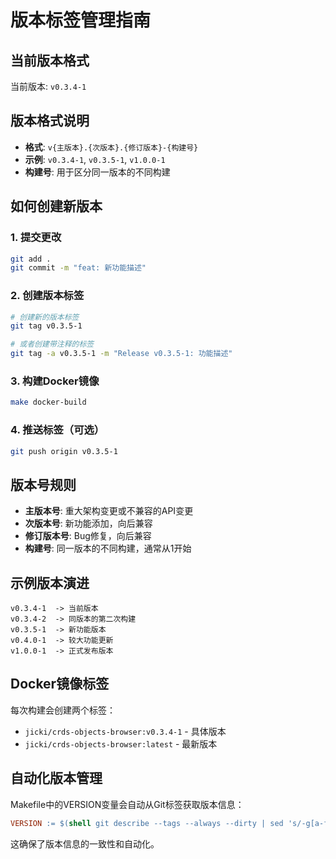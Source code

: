# 版本标签管理指南

## 当前版本格式

当前版本: `v0.3.4-1`

## 版本格式说明

- **格式**: `v{主版本}.{次版本}.{修订版本}-{构建号}`
- **示例**: `v0.3.4-1`, `v0.3.5-1`, `v1.0.0-1`
- **构建号**: 用于区分同一版本的不同构建

## 如何创建新版本

### 1. 提交更改
```bash
git add .
git commit -m "feat: 新功能描述"
```

### 2. 创建版本标签
```bash
# 创建新的版本标签
git tag v0.3.5-1

# 或者创建带注释的标签
git tag -a v0.3.5-1 -m "Release v0.3.5-1: 功能描述"
```

### 3. 构建Docker镜像
```bash
make docker-build
```

### 4. 推送标签（可选）
```bash
git push origin v0.3.5-1
```

## 版本号规则

- **主版本号**: 重大架构变更或不兼容的API变更
- **次版本号**: 新功能添加，向后兼容
- **修订版本号**: Bug修复，向后兼容
- **构建号**: 同一版本的不同构建，通常从1开始

## 示例版本演进

```
v0.3.4-1  -> 当前版本
v0.3.4-2  -> 同版本的第二次构建
v0.3.5-1  -> 新功能版本
v0.4.0-1  -> 较大功能更新
v1.0.0-1  -> 正式发布版本
```

## Docker镜像标签

每次构建会创建两个标签：
- `jicki/crds-objects-browser:v0.3.4-1` - 具体版本
- `jicki/crds-objects-browser:latest` - 最新版本

## 自动化版本管理

Makefile中的VERSION变量会自动从Git标签获取版本信息：
```makefile
VERSION := $(shell git describe --tags --always --dirty | sed 's/-g[a-f0-9]*-dirty//' | sed 's/-g[a-f0-9]*$$//')
```

这确保了版本信息的一致性和自动化。 